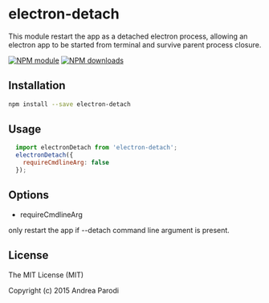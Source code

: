 # electron-detach

This module restart the app as a detached electron process,
allowing an electron app to be started from terminal and
survive parent process closure. 

[![NPM module](https://img.shields.io/npm/v/electron-detach.svg)](https://npmjs.org/package/electron-detach)
[![NPM downloads](https://img.shields.io/npm/dt/electron-detach.svg)](https://npmjs.org/package/electron-detach)

## Installation

```bash
npm install --save electron-detach
```

## Usage

```javascript
  import electronDetach from 'electron-detach';
  electronDetach({
  	requireCmdlineArg: false
  });
```

## Options

* requireCmdlineArg 

only restart the app if --detach command line argument is present. 

## License

The MIT License (MIT)

Copyright (c) 2015 Andrea Parodi



